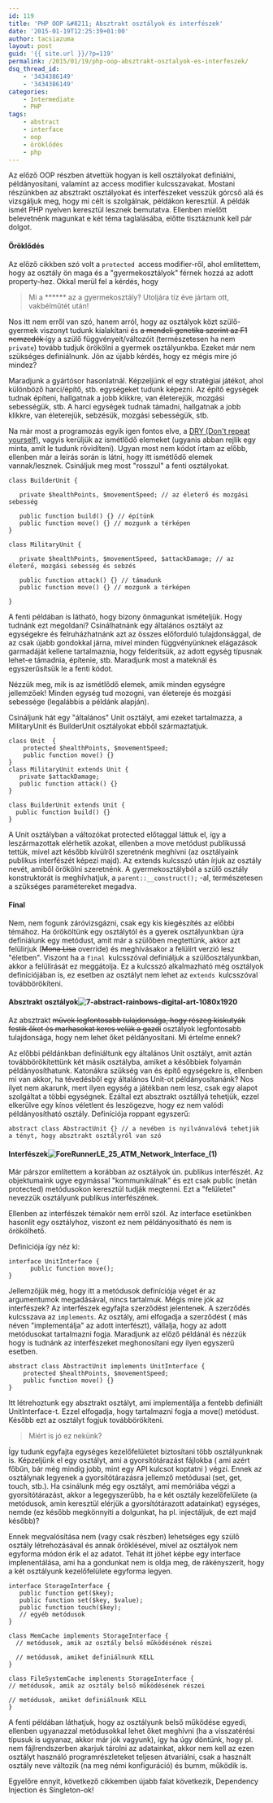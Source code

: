 ```yaml
---
id: 119
title: 'PHP OOP &#8211; Absztrakt osztályok és interfészek'
date: '2015-01-19T12:25:39+01:00'
author: tacsiazuma
layout: post
guid: '{{ site.url }}/?p=119'
permalink: /2015/01/19/php-oop-absztrakt-osztalyok-es-interfeszek/
dsq_thread_id:
    - '3434386149'
    - '3434386149'
categories:
    - Intermediate
    - PHP
tags:
    - abstract
    - interface
    - oop
    - öröklődés
    - php
---
```


Az előző OOP részben átvettük hogyan is kell osztályokat definiálni, példányosítani, valamint az access modifier kulcsszavakat. Mostani részünkben az absztrakt osztályokat és interfészeket vesszük górcső alá és vizsgáljuk meg, hogy mi célt is szolgálnak, példákon keresztül. A példák ismét PHP nyelven keresztül lesznek bemutatva. Ellenben mielőtt belevetnénk magunkat e két téma taglalásába, előtte tisztáznunk kell pár dolgot.

#### Öröklődés

Az előző cikkben szó volt a `protected `access modifier-ről, ahol említettem, hogy az osztály ön maga és a "gyermekosztályok" férnek hozzá az adott property-hez. Okkal merül fel a kérdés, hogy

> Mi a \*\*\*\*\*\* az a gyermekosztály? Utoljára tíz éve jártam ott, vakbélműtét után!

Nos itt nem erről van szó, hanem arról, hogy az osztályok közt szülő-gyermek viszonyt tudunk kialakítani és <del>a mendeli genetika szerint az F1 nemzedék </del> így a szülő függvényeit/változóit (természetesen ha nem `private`) tovább tudjuk örökölni a gyermek osztályunkba. Ezeket már nem szükséges definiálnunk. Jön az újabb kérdés, hogy ez mégis mire jó mindez?

Maradjunk a gyártósor hasonlatnál. Képzeljünk el egy stratégiai játékot, ahol különböző harci/építő, stb. egységeket tudunk képezni. Az építő egységek tudnak építeni, hallgatnak a jobb klikkre, van életerejük, mozgási sebességük, stb. A harci egységek tudnak támadni, hallgatnak a jobb klikkre, van életerejük, sebzésük, mozgási sebességük, stb.

Na már most a programozás egyik igen fontos elve, a [DRY (Don't repeat yourself)](http://en.wikipedia.org/wiki/Don%27t_repeat_yourself), vagyis kerüljük az ismétlődő elemeket (ugyanis abban rejlik egy minta, amit le tudunk rövidíteni). Ugyan most nem kódot írtam az előbb, ellenben már a leírás során is látni, hogy itt ismétlődő elemek vannak/lesznek. Csináljuk meg most "rosszul" a fenti osztályokat.

```
class BuilderUnit {

   private $healthPoints, $movementSpeed; // az életerő és mozgási sebesség

   public function build() {} // építünk
   public function move() {} // mozgunk a térképen
}

class MilitaryUnit {

   private $healthPoints, $movementSpeed, $attackDamage; // az életerő, mozgási sebesség és sebzés

   public function attack() {} // támadunk
   public function move() {} // mozgunk a térképen

}
```

A fenti példában is látható, hogy bizony önmagunkat ismételjük. Hogy tudnánk ezt megoldani? Csinálhatnánk egy általános osztályt az egységekre és felruházhatnánk azt az összes előforduló tulajdonsággal, de az csak újabb gondokkal járna, mivel minden függvényünknek elágazások garmadáját kellene tartalmaznia, hogy felderítsük, az adott egység típusnak lehet-e támadnia, építenie, stb. Maradjunk most a mateknál és egyszerűsítsük le a fenti kódot.

Nézzük meg, mik is az ismétlődő elemek, amik minden egységre jellemzőek! Minden egység tud mozogni, van életereje és mozgási sebessége (legalábbis a példánk alapján).

Csináljunk hát egy "általános" Unit osztályt, ami ezeket tartalmazza, a MilitaryUnit és BuilderUnit osztályokat ebből származtatjuk.

```
class Unit  {
    protected $healthPoints, $movementSpeed;
    public function move() {}
}
class MilitaryUnit extends Unit {
   private $attackDamage;
   public function attack() {}
}

class BuilderUnit extends Unit {
  public function build() {}
}
```

A Unit osztályban a változókat protected előtaggal láttuk el, így a leszármazottak elérhetik azokat, ellenben a move metódust publikussá tettük, mivel azt később kívülről szeretnénk meghívni (az osztályaink publikus interfészét képezi majd). Az extends kulcsszó után írjuk az osztály nevét, amiből örökölni szeretnénk. A gyermekosztályból a szülő osztály konstruktorát is meghívhatjuk, a `parent::__construct();` -al, természetesen a szükséges paramétereket megadva.

#### Final

Nem, nem fogunk záróvizsgázni, csak egy kis kiegészítés az előbbi témához. Ha örököltünk egy osztálytól és a gyerek osztályunkban újra definiálunk egy metódust, amit már a szülőben megtettünk, akkor azt felülírjuk (<del>Mona Lisa</del> override) és meghívásakor a felülírt verzió lesz "életben". Viszont ha a `final `kulcsszóval definiáljuk a szülőosztályunkban, akkor a felülírását ez meggátolja. Ez a kulcsszó alkalmazható még osztályok definíciójában is, ez esetben az osztályt nem lehet az `extends `kulcsszóval továbbörökíteni.

#### Absztrakt osztályok![7-abstract-rainbows-digital-art-1080x1920](assets/uploads/2015/01/7-abstract-rainbows-digital-art-1080x1920-300x169.jpg)

Az absztrakt <del>művek legfontosabb tulajdonsága, hogy részeg kiskutyák festik őket és marhasokat keres velük a gazdi</del> osztályok legfontosabb tulajdonsága, hogy nem lehet őket példányosítani. Mi értelme ennek?

Az előbbi példánkban definiáltunk egy általános Unit osztályt, amit aztán továbbörökítettünk két másik osztályba, amiket a későbbiek folyamán példányosíthatunk. Katonákra szükség van és építő egységekre is, ellenben mi van akkor, ha tévedésből egy általános Unit-ot példányosítanánk? Nos ilyet nem akarunk, mert ilyen egység a játékban nem lesz, csak egy alapot szolgáltat a többi egységnek. Ezáltal ezt absztrakt osztállyá tehetjük, ezzel elkerülve egy kínos véletlent és leszögezve, hogy ez nem valódi példányosítható osztály. Definíciója roppant egyszerű:

```
abstract class AbstractUnit {} // a nevében is nyilvánvalóvá tehetjük a tényt, hogy absztrakt osztályról van szó
```

#### Interfészek![ForeRunnerLE_25_ATM_Network_Interface_(1)](assets/uploads/2015/01/ForeRunnerLE_25_ATM_Network_Interface_1-300x200.jpg)

Már párszor említettem a korábban az osztályok ún. publikus interfészét. Az objektumaink ugye egymással "kommunikálnak" és ezt csak public (netán protected) metódusokon keresztül tudják megtenni. Ezt a "felületet" nevezzük osztályunk publikus interfészének.

Ellenben az interfészek témakör nem erről szól. Az interface esetünkben hasonlít egy osztályhoz, viszont ez nem példányosítható és nem is örökölhető.

Definíciója így néz ki:

```
interface UnitInterface {
      public function move();
}
```

Jellemzőjük még, hogy itt a metódusok definíciója véget ér az argumentumok megadásával, nincs tartalmuk. Mégis mire jók az interfészek? Az interfészek egyfajta szerződést jelentenek. A szerződés kulcsszava az `implements`. Az osztály, ami elfogadja a szerződést ( más néven "implementálja" az adott interfészt), vállalja, hogy az adott metódusokat tartalmazni fogja. Maradjunk az előző példánál és nézzük hogy is tudnánk az interfészeket meghonosítani egy ilyen egyszerű esetben.

```
abstract class AbstractUnit implements UnitInterface {
    protected $healthPoints, $movementSpeed;
    public function move() {}
}
```

Itt létrehoztunk egy absztrakt osztályt, ami implementálja a fentebb definiált UnitInterface-t. Ezzel elfogadja, hogy tartalmazni fogja a move() metódust. Később ezt az osztályt fogjuk továbbörökíteni.

> Miért is jó ez nekünk?

Így tudunk egyfajta egységes kezelőfelületet biztosítani több osztályunknak is. Képzeljünk el egy osztályt, ami a gyorsítótárazást fájlokba ( ami azért főbűn, bár még mindig jobb, mint egy API kulcsot koptatni ) végzi. Ennek az osztálynak legyenek a gyorsítótárazásra jellemző metódusai (set, get, touch, stb.). Ha csinálunk még egy osztályt, ami memóriába végzi a gyorsítótárazást, akkor a legegyszerűbb, ha e két osztály kezelőfelülete (a metódusok, amin keresztül elérjük a gyorsítótárazott adatainkat) egységes, nemde (ez később megkönnyíti a dolgunkat, ha pl. injectáljuk, de ezt majd később)?

Ennek megvalósítása nem (vagy csak részben) lehetséges egy szülő osztály létrehozásával és annak öröklésével, mivel az osztályok nem egyforma módon érik el az adatot. Tehát itt jöhet képbe egy interface implenentálása, ami ha a gondunkat nem is oldja meg, de rákényszerít, hogy a két osztályunk kezelőfelülete egyforma legyen.

```
interface StorageInterface {
   public function get($key);
   public function set($key, $value);
   public function touch($key);
   // egyéb metódusok
}

class MemCache implements StorageInterface {
  // metódusok, amik az osztály belső működésének részei

  // metódusok, amiket definiálnunk KELL
}

class FileSystemCache implenents StorageInterface {
// metódusok, amik az osztály belső működésének részei

// metódusok, amiket definiálnunk KELL
}
```

A fenti példában láthatjuk, hogy az osztályunk belső működése egyedi, ellenben ugyanazzal metódusokkal lehet őket meghívni (ha a visszatérési típusuk is ugyanaz, akkor már jók vagyunk), így ha úgy döntünk, hogy pl. nem fájlrendszerben akarjuk tárolni az adatainkat, akkor nem kell az ezen osztályt használó programrészleteket teljesen átvariálni, csak a használt osztály neve változik (na meg némi konfiguráció) és bumm, működik is.

Egyelőre ennyit, következő cikkemben újabb falat következik, Dependency Injection és Singleton-ok!
